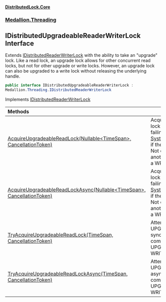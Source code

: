 #### [DistributedLock.Core](README.md 'README')
### [Medallion.Threading](Medallion.Threading.md 'Medallion.Threading')

## IDistributedUpgradeableReaderWriterLock Interface

Extends [IDistributedReaderWriterLock](IDistributedReaderWriterLock.md 'Medallion.Threading.IDistributedReaderWriterLock') with the ability to take an "upgrade" lock. Like a read lock, an upgrade lock 
allows for other concurrent read locks, but not for other upgrade or write locks. However, an upgrade lock can also be upgraded to a write
lock without releasing the underlying handle.

```csharp
public interface IDistributedUpgradeableReaderWriterLock :
Medallion.Threading.IDistributedReaderWriterLock
```

Implements [IDistributedReaderWriterLock](IDistributedReaderWriterLock.md 'Medallion.Threading.IDistributedReaderWriterLock')

| Methods | |
| :--- | :--- |
| [AcquireUpgradeableReadLock(Nullable&lt;TimeSpan&gt;, CancellationToken)](IDistributedUpgradeableReaderWriterLock.AcquireUpgradeableReadLock.MgsbqNeNv0qen0RVQV8MHA.md 'Medallion.Threading.IDistributedUpgradeableReaderWriterLock.AcquireUpgradeableReadLock(System.Nullable<System.TimeSpan>, System.Threading.CancellationToken)') | Acquires an UPGRADE lock synchronously, failing with [System.TimeoutException](https://docs.microsoft.com/en-us/dotnet/api/System.TimeoutException 'System.TimeoutException') if the attempt times out. Not compatible with another UPGRADE lock or a WRITE lock. Usage: |
| [AcquireUpgradeableReadLockAsync(Nullable&lt;TimeSpan&gt;, CancellationToken)](IDistributedUpgradeableReaderWriterLock.AcquireUpgradeableReadLockAsync.XDD/LbfIJrScMNU14D5OvA.md 'Medallion.Threading.IDistributedUpgradeableReaderWriterLock.AcquireUpgradeableReadLockAsync(System.Nullable<System.TimeSpan>, System.Threading.CancellationToken)') | Acquires an UPGRADE lock asynchronously, failing with [System.TimeoutException](https://docs.microsoft.com/en-us/dotnet/api/System.TimeoutException 'System.TimeoutException') if the attempt times out. Not compatible with another UPGRADE lock or a WRITE lock. Usage: |
| [TryAcquireUpgradeableReadLock(TimeSpan, CancellationToken)](IDistributedUpgradeableReaderWriterLock.TryAcquireUpgradeableReadLock.NcomTiK4v4VsrD5p8zrY6A.md 'Medallion.Threading.IDistributedUpgradeableReaderWriterLock.TryAcquireUpgradeableReadLock(System.TimeSpan, System.Threading.CancellationToken)') | Attempts to acquire an UPGRADE lock synchronously. Not compatible with another UPGRADE lock or a WRITE lock. Usage: |
| [TryAcquireUpgradeableReadLockAsync(TimeSpan, CancellationToken)](IDistributedUpgradeableReaderWriterLock.TryAcquireUpgradeableReadLockAsync.NeQQ4jMkCO0IteXQSJv/1w.md 'Medallion.Threading.IDistributedUpgradeableReaderWriterLock.TryAcquireUpgradeableReadLockAsync(System.TimeSpan, System.Threading.CancellationToken)') | Attempts to acquire an UPGRADE lock asynchronously. Not compatible with another UPGRADE lock or a WRITE lock. Usage: |
